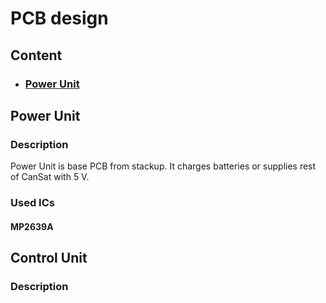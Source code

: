 # PCB design
## Content
* ### [Power Unit](#power-unit-1)

## Power Unit
### Description
Power Unit is base PCB from stackup. It charges batteries or supplies rest of CanSat with 5 V.
### Used ICs
#### MP2639A

## Control Unit
### Description


